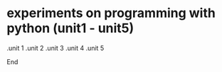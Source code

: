  # experiments on programming with python (unit1 - unit5)
 
 
 .unit 1
 .unit 2
 .unit 3
 .unit 4
 .unit 5
 
 End
 
